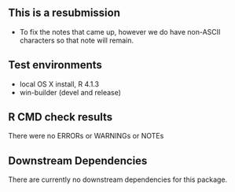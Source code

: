 ## This is a resubmission
* To fix the notes that came up, however we do have non-ASCII characters so that note will remain.

## Test environments
* local OS X install, R 4.1.3
* win-builder (devel and release)

## R CMD check results

There were no ERRORs or WARNINGs or NOTEs

## Downstream Dependencies

There are currently no downstream dependencies for this package.
